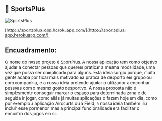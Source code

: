 ## :tennis: SportsPlus

![SportsPlus](https://i.imgur.com/u3DSUbU.png)

[https://sportsplus-app.herokuapp.com/](https://sportsplus-app.herokuapp.com/)

## Enquadramento:
O nome do nosso projeto é SportPlus. A nossa aplicação tem como objetivo ajudar a conectar pessoas que querem praticar a mesma modalidade, uma vez que possa ser complicado para alguns. Esta ideia surgiu porque, muita gente acaba por ficar mais motivado na prática de desporto em grupo ou com companhia, e a nossa ideia pretende ajudar o utilizador a encontrar pessoas com o mesmo gosto desportivo. A nossa proposta não é simplesmente conseguir marcar o espaço para determinada zona e de seguida ir jogar, como aliás já muitas aplicações o fazem hoje em dia, como por exemplo a aplicação Aircourts ou a Field, a nossa ideia também iria incluir esse pormenor, mas a principal funcionalidade era facilitar o encontro dos jogos em si. 
